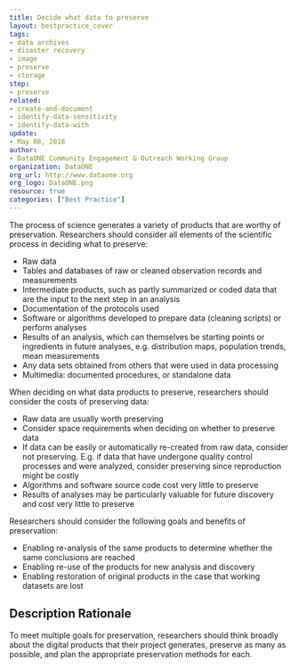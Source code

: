 ```yaml
---
title: Decide what data to preserve
layout: bestpractice_cover
tags:
- data archives
- disaster recovery
- image
- preserve
- storage
step:
- preserve
related:
- create-and-document
- identify-data-sensitivity
- identify-data-with
update:
- May 08, 2018
author:
- DataONE Community Engagement & Outreach Working Group
organization: DataONE
org_url: http://www.dataone.org
org_logo: DataONE.png
resource: true
categories: ["Best Practice"]
---
```




The process of science generates a variety of products that are worthy of preservation. Researchers should consider all elements of the scientific process in deciding what to preserve:

- Raw data
- Tables and databases of raw or cleaned observation records and measurements
- Intermediate products, such as partly summarized or coded data that are the input to the next step in an analysis
- Documentation of the protocols used
- Software or algorithms developed to prepare data (cleaning scripts) or perform analyses
- Results of an analysis, which can themselves be starting points or ingredients in future analyses, e.g. distribution maps, population trends, mean measurements
- Any data sets obtained from others that were used in data processing
- Multimedia: documented procedures, or standalone data

When deciding on what data products to preserve, researchers should consider the costs of preserving data:

- Raw data are usually worth preserving
- Consider space requirements when deciding on whether to preserve data
- If data can be easily or automatically re-created from raw data, consider not preserving. E.g. if data that have undergone quality control processes and were analyzed, consider preserving since reproduction might be costly
- Algorithms and software source code cost very little to preserve
- Results of analyses may be particularly valuable for future discovery and cost very little to preserve

Researchers should consider the following goals and benefits of preservation:

- Enabling re-analysis of the same products to determine whether the same conclusions are reached
- Enabling re-use of the products for new analysis and discovery
- Enabling restoration of original products in the case that working datasets are lost

## Description Rationale

To meet multiple goals for preservation, researchers should think broadly about the digital products that their project generates, preserve as many as possible, and plan the appropriate preservation methods for each.
